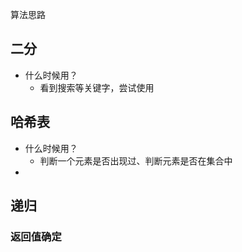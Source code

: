 算法思路

## 二分

+ 什么时候用？
  + 看到搜索等关键字，尝试使用

## 哈希表

+ 什么时候用？
  + 判断一个元素是否出现过、判断元素是否在集合中
+ 

## 递归

### 返回值确定

